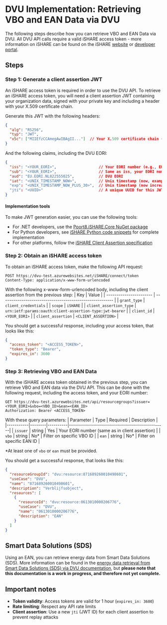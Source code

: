 # DVU Implementation: Retrieving VBO and EAN Data via DVU
The following steps describe how you can retrieve VBO and EAN Data via DVU. All DVU API calls require a valid iSHARE access token - more information on iSHARE can be found on the iSHARE [website](https://ishare.eu/) or [developer portal](https://dev.ishare.eu/).

## Steps

### Step 1: Generate a client assertion JWT
An iSHARE access token is required in order to use the DVU API. To retrieve an iSHARE access token, you will need a client assertion JWT containing your organization data, signed with your private key and including a header with your X.509 certificate chain.

Generate this JWT with the following headers:
```json
{
  "alg": "RS256",
  "typ": "JWT", 
  "x5c": ["MIIEfzCCAmegAwIBAgII..."]  // Your X.509 certificate chain (base64)
}
```

And the following claims, including the DVU EORI:
```json
{
  "iss": "<YOUR_EORI>",                   // Your EORI number (e.g., EU.EORI.NL123456789)
  "sub": "<YOUR_EORI>",                   // Same as iss, your EORI number
  "aud": "EU.EORI.NL822555025",           // DVU EORI
  "iat": "<UNIX_TIMESTAMP_NOW>",          // Unix timestamp (now, example: 1750665132)
  "exp": "<UNIX_TIMESTAMP_NOW_PLUS_30>",  // Unix timestamp (now increased by 30 seconds, example: 1750665162)
  "jti": "<UUID>"                         // A unique UUID for this JWT
}
```

#### Implementation tools
To make JWT generation easier, you can use the following tools:
- For .NET developers, use the [Poort8.iSHARE.Core NuGet package](https://github.com/POORT8/Poort8.Ishare.Core/blob/master/README.md)
- For Python developers, see [iSHARE Python code snippets](https://github.com/iSHAREScheme/code-snippets/blob/master/Python/access_token.py) for complete implementation
- For other platforms, follow the [iSHARE Client Assertion specification](https://dev.ishare.eu/reference/ishare-jwt/client-assertion)

### Step 2: Obtain an iSHARE access token
To obtain an iSHARE access token, make the following API request:
```http
POST https://dvu-test.azurewebsites.net/iSHARE/connect/token
Content-Type: application/x-www-form-urlencoded
```

With the following x-www-form-urlencoded body, including the client assertion from the previous step:
| Key                     | Value                                                    |
| ----------------------- | -------------------------------------------------------- |
| `grant_type`            | `client_credentials`                                     |
| `scope`                 | `iSHARE`                                                 |
| `client_assertion_type` | `urn:ietf:params:oauth:client-assertion-type:jwt-bearer` |
| `client_id`             | `<YOUR_EORI>`                                            |
| `client_assertion`      | `<CLIENT_ASSERTION>`                                     |

You should get a successful response, including your access token, that looks like this:
```json
{
  "access_token": "<ACCESS_TOKEN>",
  "token_type": "Bearer",
  "expires_in": 3600
}
```

### Step 3: Retrieving VBO and EAN Data
With the iSHARE access token obtained in the previous step, you can retrieve VBO and EAN data via the DVU API. This can be done with the following request, including the access token, and your EORI number:
```http
GET https://dvu-test.azurewebsites.net/api/resourcegroups?issuer=<YOUR_EORI>&vbo=<VBO_ID>&ean=<EAN_ID>
Authorization: Bearer <ACCESS_TOKEN>
```

With these query parameters:
| Parameter | Type   | Required | Description                                    |
|-----------|--------|----------|------------------------------------------------|
| `issuer`  | string | Yes      | Your EORI number (same as in client assertion) |
| `vbo`     | string | No*      | Filter on specific VBO ID                      |
| `ean`     | string | No*      | Filter on specific EAN ID                      |

*At least one of `vbo` or `ean` must be provided.

You should get a successful response, that looks like this:
```json
{
  "resourceGroupId": "dvu:resource:871689260010498601",
  "useCase": "DVU",
  "name": "871689260010498601",
  "description": "Verblijfsobject",
  "resources": [
    {
      "resourceId": "dvu:resource:0613010000206776",
      "useCase": "DVU",
      "name": "0613010000206776",
      "description": "EAN"
    }
  ]
}
```

## Smart Data Solutions (SDS)
Using an EAN, you can retrieve energy data from Smart Data Solutions (SDS). More information can be found in the [energy data retrieval from Smart Data Solutions (SDS) via DVU documentation](sds-data-retrieval.md), but **please note that this documentation is a work in progress, and therefore not yet complete.**

## Important notes
- **Token validity**: Access tokens are valid for 1 hour (`expires_in: 3600`)
- **Rate limiting**: Respect any API rate limits
- **Client assertion**: Use a new `jti` (JWT ID) for each client assertion to prevent replay attacks
